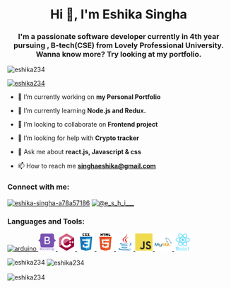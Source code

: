 <h1 align="center">Hi 👋, I'm Eshika Singha</h1>
<h3 align="center">I'm a passionate software developer currently in 4th year pursuing , B-tech(CSE) from Lovely Professional University. Wanna know more? Try looking at my portfolio.</h3>

<p align="left"> <img src="https://komarev.com/ghpvc/?username=eshika234&label=Profile%20views&color=0e75b6&style=flat" alt="eshika234" /> </p>

<p align="left"> <a href="https://github.com/ryo-ma/github-profile-trophy"><img src="https://github-profile-trophy.vercel.app/?username=eshika234" alt="eshika234" /></a> </p>

- 🔭 I’m currently working on **my Personal Portfolio**

- 🌱 I’m currently learning **Node.js and Redux.**

- 👯 I’m looking to collaborate on **Frontend project**

- 🤝 I’m looking for help with **Crypto tracker**

- 💬 Ask me about **react.js, Javascript & css**

- 📫 How to reach me **singhaeshika@gmail.com**

<h3 align="left">Connect with me:</h3>
<p align="left">
<a href="https://linkedin.com/in/eshika-singha-a78a57186" target="blank"><img align="center" src="https://raw.githubusercontent.com/rahuldkjain/github-profile-readme-generator/master/src/images/icons/Social/linked-in-alt.svg" alt="eshika-singha-a78a57186" height="30" width="40" /></a>
<a href="https://instagram.com/@e_s_h_i___" target="blank"><img align="center" src="https://raw.githubusercontent.com/rahuldkjain/github-profile-readme-generator/master/src/images/icons/Social/instagram.svg" alt="@e_s_h_i___" height="30" width="40" /></a>
</p>

<h3 align="left">Languages and Tools:</h3>
<p align="left"> <a href="https://www.arduino.cc/" target="_blank" rel="noreferrer"> <img src="https://cdn.worldvectorlogo.com/logos/arduino-1.svg" alt="arduino" width="40" height="40"/> </a> <a href="https://getbootstrap.com" target="_blank" rel="noreferrer"> <img src="https://raw.githubusercontent.com/devicons/devicon/master/icons/bootstrap/bootstrap-plain-wordmark.svg" alt="bootstrap" width="40" height="40"/> </a> <a href="https://www.w3schools.com/cpp/" target="_blank" rel="noreferrer"> <img src="https://raw.githubusercontent.com/devicons/devicon/master/icons/cplusplus/cplusplus-original.svg" alt="cplusplus" width="40" height="40"/> </a> <a href="https://www.w3schools.com/css/" target="_blank" rel="noreferrer"> <img src="https://raw.githubusercontent.com/devicons/devicon/master/icons/css3/css3-original-wordmark.svg" alt="css3" width="40" height="40"/> </a> <a href="https://www.w3.org/html/" target="_blank" rel="noreferrer"> <img src="https://raw.githubusercontent.com/devicons/devicon/master/icons/html5/html5-original-wordmark.svg" alt="html5" width="40" height="40"/> </a> <a href="https://www.java.com" target="_blank" rel="noreferrer"> <img src="https://raw.githubusercontent.com/devicons/devicon/master/icons/java/java-original.svg" alt="java" width="40" height="40"/> </a> <a href="https://developer.mozilla.org/en-US/docs/Web/JavaScript" target="_blank" rel="noreferrer"> <img src="https://raw.githubusercontent.com/devicons/devicon/master/icons/javascript/javascript-original.svg" alt="javascript" width="40" height="40"/> </a> <a href="https://www.mysql.com/" target="_blank" rel="noreferrer"> <img src="https://raw.githubusercontent.com/devicons/devicon/master/icons/mysql/mysql-original-wordmark.svg" alt="mysql" width="40" height="40"/> </a> <a href="https://reactjs.org/" target="_blank" rel="noreferrer"> <img src="https://raw.githubusercontent.com/devicons/devicon/master/icons/react/react-original-wordmark.svg" alt="react" width="40" height="40"/> </a> </p>

<p><img align="left" src="https://github-readme-stats.vercel.app/api/top-langs?username=eshika234&show_icons=true&locale=en&layout=compact" alt="eshika234" /></p>

<p>&nbsp;<img align="center" src="https://github-readme-stats.vercel.app/api?username=eshika234&show_icons=true&locale=en" alt="eshika234" /></p>

<p><img align="center" src="https://github-readme-streak-stats.herokuapp.com/?user=eshika234&" alt="eshika234" /></p>
